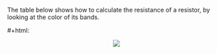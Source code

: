 The table below shows how to calculate the resistance of a resistor, by looking at the color of its bands.

#+html: <p align="center"><img src="https://wonderfulengineering.com/wp-content/uploads/2014/06/What-is-a-resistor-9.jpg" /></p>